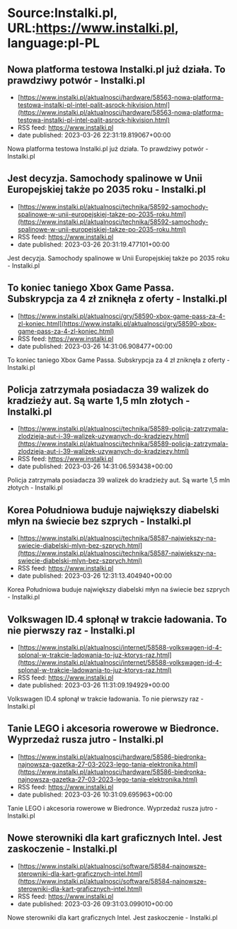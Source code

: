 # Source:Instalki.pl, URL:https://www.instalki.pl, language:pl-PL

## Nowa platforma testowa Instalki.pl już działa. To prawdziwy potwór - Instalki.pl
 - [https://www.instalki.pl/aktualnosci/hardware/58563-nowa-platforma-testowa-instalki-pl-intel-palit-asrock-hikvision.html](https://www.instalki.pl/aktualnosci/hardware/58563-nowa-platforma-testowa-instalki-pl-intel-palit-asrock-hikvision.html)
 - RSS feed: https://www.instalki.pl
 - date published: 2023-03-26 22:31:19.819067+00:00

Nowa platforma testowa Instalki.pl już działa. To prawdziwy potwór - Instalki.pl

## Jest decyzja. Samochody spalinowe w Unii Europejskiej także po 2035 roku - Instalki.pl
 - [https://www.instalki.pl/aktualnosci/technika/58592-samochody-spalinowe-w-unii-europejskiej-takze-po-2035-roku.html](https://www.instalki.pl/aktualnosci/technika/58592-samochody-spalinowe-w-unii-europejskiej-takze-po-2035-roku.html)
 - RSS feed: https://www.instalki.pl
 - date published: 2023-03-26 20:31:19.477101+00:00

Jest decyzja. Samochody spalinowe w Unii Europejskiej także po 2035 roku - Instalki.pl

## To koniec taniego Xbox Game Passa. Subskrypcja za 4 zł zniknęła z oferty - Instalki.pl
 - [https://www.instalki.pl/aktualnosci/gry/58590-xbox-game-pass-za-4-zl-koniec.html](https://www.instalki.pl/aktualnosci/gry/58590-xbox-game-pass-za-4-zl-koniec.html)
 - RSS feed: https://www.instalki.pl
 - date published: 2023-03-26 14:31:06.908477+00:00

To koniec taniego Xbox Game Passa. Subskrypcja za 4 zł zniknęła z oferty - Instalki.pl

## Policja zatrzymała posiadacza 39 walizek do kradzieży aut. Są warte 1,5 mln złotych - Instalki.pl
 - [https://www.instalki.pl/aktualnosci/technika/58589-policja-zatrzymala-zlodzieja-aut-i-39-walizek-uzywanych-do-kradziezy.html](https://www.instalki.pl/aktualnosci/technika/58589-policja-zatrzymala-zlodzieja-aut-i-39-walizek-uzywanych-do-kradziezy.html)
 - RSS feed: https://www.instalki.pl
 - date published: 2023-03-26 14:31:06.593438+00:00

Policja zatrzymała posiadacza 39 walizek do kradzieży aut. Są warte 1,5 mln złotych - Instalki.pl

## Korea Południowa buduje największy diabelski młyn na świecie bez szprych - Instalki.pl
 - [https://www.instalki.pl/aktualnosci/technika/58587-najwiekszy-na-swiecie-diabelski-mlyn-bez-szprych.html](https://www.instalki.pl/aktualnosci/technika/58587-najwiekszy-na-swiecie-diabelski-mlyn-bez-szprych.html)
 - RSS feed: https://www.instalki.pl
 - date published: 2023-03-26 12:31:13.404940+00:00

Korea Południowa buduje największy diabelski młyn na świecie bez szprych - Instalki.pl

## Volkswagen ID.4 spłonął w trakcie ładowania. To nie pierwszy raz - Instalki.pl
 - [https://www.instalki.pl/aktualnosci/internet/58588-volkswagen-id-4-splonal-w-trakcie-ladowania-to-juz-ktorys-raz.html](https://www.instalki.pl/aktualnosci/internet/58588-volkswagen-id-4-splonal-w-trakcie-ladowania-to-juz-ktorys-raz.html)
 - RSS feed: https://www.instalki.pl
 - date published: 2023-03-26 11:31:09.194929+00:00

Volkswagen ID.4 spłonął w trakcie ładowania. To nie pierwszy raz - Instalki.pl

## Tanie LEGO i akcesoria rowerowe w Biedronce. Wyprzedaż rusza jutro - Instalki.pl
 - [https://www.instalki.pl/aktualnosci/hardware/58586-biedronka-najnowsza-gazetka-27-03-2023-lego-tania-elektronika.html](https://www.instalki.pl/aktualnosci/hardware/58586-biedronka-najnowsza-gazetka-27-03-2023-lego-tania-elektronika.html)
 - RSS feed: https://www.instalki.pl
 - date published: 2023-03-26 10:31:09.695963+00:00

Tanie LEGO i akcesoria rowerowe w Biedronce. Wyprzedaż rusza jutro - Instalki.pl

## Nowe sterowniki dla kart graficznych Intel. Jest zaskoczenie - Instalki.pl
 - [https://www.instalki.pl/aktualnosci/software/58584-najnowsze-sterowniki-dla-kart-graficznych-intel.html](https://www.instalki.pl/aktualnosci/software/58584-najnowsze-sterowniki-dla-kart-graficznych-intel.html)
 - RSS feed: https://www.instalki.pl
 - date published: 2023-03-26 09:31:03.099010+00:00

Nowe sterowniki dla kart graficznych Intel. Jest zaskoczenie - Instalki.pl

